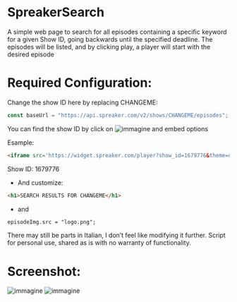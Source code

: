 # SpreakerSearch 

A simple web page to search for all episodes containing a specific keyword for a given Show ID, going backwards until the specified deadline. The episodes will be listed, and by clicking play, a player will start with the desired episode

# Required Configuration:

Change the show ID here by replacing CHANGEME:
```javascript
const baseUrl = "https://api.spreaker.com/v2/shows/CHANGEME/episodes";
```
You can find the show ID by click on ![immagine](https://github.com/user-attachments/assets/f0d25793-abca-4f64-95eb-4eb54ba54466) and embed options

Esample:
```html
<iframe src='https://widget.spreaker.com/player?show_id=1679776&theme=dark&playlist=show&playlist-continuous=true&chapters-image=true' width='100%' height='400px' frameborder='0'></iframe>
```
Show ID: 1679776

- And customize:
```html
<h1>SEARCH RESULTS FOR CHANGEME</h1>
```
- and
```html
episodeImg.src = "logo.png";
```
There may still be parts in Italian, I don’t feel like modifying it further.
Script for personal use, shared as is with no warranty of functionality.

# Screenshot:

![immagine](https://github.com/user-attachments/assets/adb1f8b8-cdcf-4c36-9a80-790254efa65c)
![immagine](https://github.com/user-attachments/assets/2a9ff29d-0b48-4fc8-9064-93ce5d21da3a)


